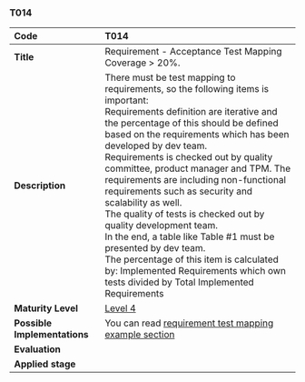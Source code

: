 ### T014

|**Code**           | **T014** |
| :--               | :--      |
|**Title**          | Requirement - Acceptance Test Mapping Coverage > 20%. |
|**Description**    | There must be test mapping to requirements, so the following items is important:<br>Requirements definition are iterative and the percentage of this should be defined based on the requirements which has been developed by dev team.<br>Requirements is checked out by quality committee, product manager and TPM. The requirements are including non-functional requirements such as security and scalability as well.<br>The quality of tests is checked out by quality development team.<br>In the end, a table like Table #1 must be presented by dev team.<br>The percentage of this item is calculated by: Implemented Requirements which own tests divided by Total Implemented Requirements |
|**Maturity Level** | [Level 4](/LEVELS.html#level-4) |
|**Possible Implementations** | You can read [requirement test mapping example section](../../docs/requirement-test-mapping)  |
|**Evaluation**     | |
|**Applied stage**  | |
